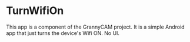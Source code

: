 # TurnWifiOn
This app is a component of the GrannyCAM project. It is a simple Android app that just turns the device's Wifi ON. No UI. 
